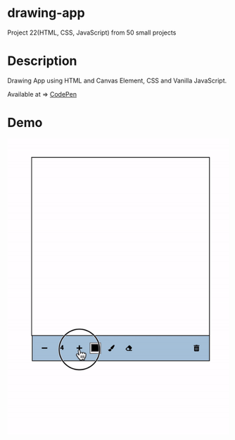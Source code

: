 # drawing-app
Project 22(HTML, CSS, JavaScript) from 50 small projects


# Description

Drawing App using HTML and Canvas Element, CSS and Vanilla JavaScript.

Available at => [CodePen](https://codepen.io/geritooo123/full/BaLMyYq)

# Demo

![demo gif](./example.gif)



